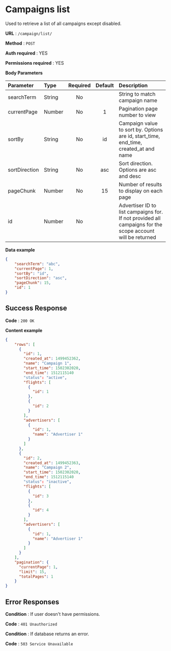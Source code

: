 # Campaigns list

Used to retrieve a list of all campaigns except disabled.

**URL** : `/campaign/list/`

**Method** : `POST`

**Auth required** : YES

**Permissions required** : YES

**Body Parameters**

|Parameter|Type|Required|Default|Description|
|:---------|:---|:------:|:-------:|:-----------|
|searchTerm|String|No||String to match campaign name|
|currentPage|Number|No|1|Pagination page number to view|
|sortBy|String|No|id|Campaign value to sort by. Options are id, start_time, end_time, created_at and name|
|sortDirection|String|No|asc|Sort direction. Options are asc and desc|
|pageChunk|Number|No|15|Number of results to display on each page|
|id|Number|No||Advertiser ID to list campaigns for. If not provided all campaigns for the scope account will be returned|

**Data example**

```json
{
    "searchTerm": "abc",
    "currentPage": 1,
    "sortBy": "id",
    "sortDirection": "asc",
    "pageChunk": 15,
    "id": 1
}
```

## Success Response

**Code** : `200 OK`

**Content example**

```json
{
    "rows": [
      {
        "id": 1,
        "created_at": 1499452362,
        "name": "Campaign 1",
        "start_time": 1502302020,
        "end_time": 1512115140
        "status": "active",
        "flights": [
          {
            "id": 1
          },
          {
            "id": 2
          }
        ],
        "advertisers": [
          {
            "id": 1,
            "name": "Advertiser 1"
          }        
        ]
      },
      {
        "id": 2,
        "created_at": 1499452363,
        "name": "Campaign 2",
        "start_time": 1502302020,
        "end_time": 1512115140
        "status": "inactive",
        "flights": [
          {
            "id": 3
          },
          {
            "id": 4
          }
        ],
        "advertisers": [
          {
            "id": 1,
            "name": "Advertiser 1"
          }        
        ]
      }
    ],
    "pagination": {
      "currentPage": 1,
      "limit": 15,
      "totalPages": 1
    }
}
```

## Error Responses

**Condition** : If user doesn't have permissions.

**Code** : `401 Unauthorized`

**Condition** : If database returns an error.

**Code** : `503 Service Unavailable`